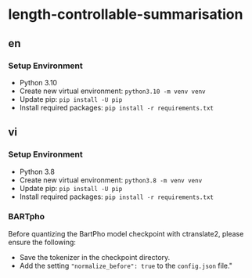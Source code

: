 # length-controllable-summarisation

## en
### Setup Environment
- Python 3.10
- Create new virtual environment: `python3.10 -m venv venv`
- Update pip: `pip install -U pip`
- Install required packages: `pip install -r requirements.txt`

## vi
### Setup Environment
- Python 3.8
- Create new virtual environment: `python3.8 -m venv venv`
- Update pip: `pip install -U pip`
- Install required packages: `pip install -r requirements.txt`

### BARTpho
Before quantizing the BartPho model checkpoint with ctranslate2, please ensure the following:

- Save the tokenizer in the checkpoint directory.
- Add the setting `"normalize_before": true` to the `config.json` file."
